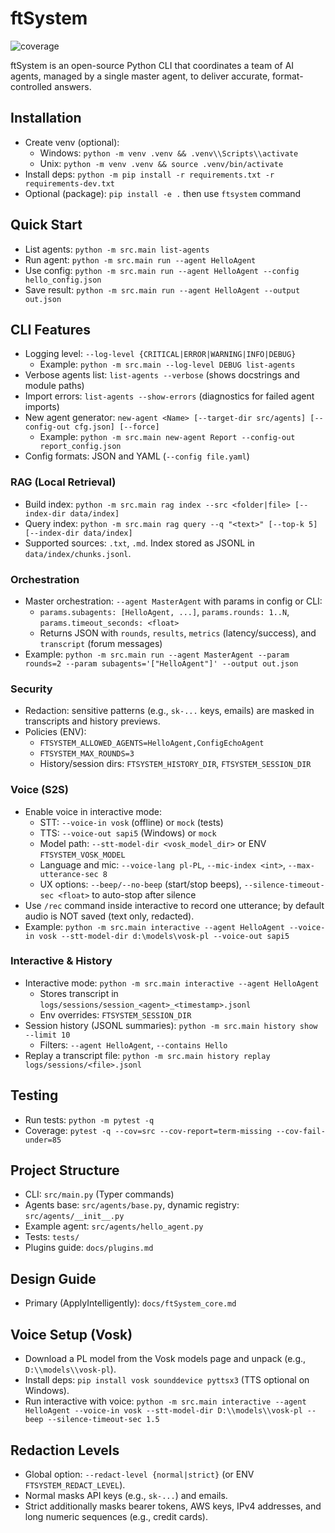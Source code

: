 # ftSystem

![coverage](https://img.shields.io/badge/coverage-%E2%89%A585%25-brightgreen)

ftSystem is an open-source Python CLI that coordinates a team of AI agents, managed by a single master agent, to deliver accurate, format-controlled answers.

## Installation

- Create venv (optional):
  - Windows: `python -m venv .venv && .venv\\Scripts\\activate`
  - Unix: `python -m venv .venv && source .venv/bin/activate`
- Install deps: `python -m pip install -r requirements.txt -r requirements-dev.txt`
- Optional (package): `pip install -e .` then use `ftsystem` command

## Quick Start

- List agents: `python -m src.main list-agents`
- Run agent: `python -m src.main run --agent HelloAgent`
- Use config: `python -m src.main run --agent HelloAgent --config hello_config.json`
- Save result: `python -m src.main run --agent HelloAgent --output out.json`

## CLI Features

- Logging level: `--log-level {CRITICAL|ERROR|WARNING|INFO|DEBUG}`
  - Example: `python -m src.main --log-level DEBUG list-agents`
- Verbose agents list: `list-agents --verbose` (shows docstrings and module paths)
- Import errors: `list-agents --show-errors` (diagnostics for failed agent imports)
- New agent generator: `new-agent <Name> [--target-dir src/agents] [--config-out cfg.json] [--force]`
  - Example: `python -m src.main new-agent Report --config-out report_config.json`
- Config formats: JSON and YAML (`--config file.yaml`)

### RAG (Local Retrieval)

- Build index: `python -m src.main rag index --src <folder|file> [--index-dir data/index]`
- Query index: `python -m src.main rag query --q "<text>" [--top-k 5] [--index-dir data/index]`
- Supported sources: `.txt`, `.md`. Index stored as JSONL in `data/index/chunks.jsonl`.


### Orchestration

- Master orchestration: `--agent MasterAgent` with params in config or CLI:
  - `params.subagents: [HelloAgent, ...]`, `params.rounds: 1..N`, `params.timeout_seconds: <float>`
  - Returns JSON with `rounds`, `results`, `metrics` (latency/success), and `transcript` (forum messages)
- Example: `python -m src.main run --agent MasterAgent --param rounds=2 --param subagents='["HelloAgent"]' --output out.json`

### Security

- Redaction: sensitive patterns (e.g., `sk-...` keys, emails) are masked in transcripts and history previews.
- Policies (ENV):
  - `FTSYSTEM_ALLOWED_AGENTS=HelloAgent,ConfigEchoAgent`
  - `FTSYSTEM_MAX_ROUNDS=3`
  - History/session dirs: `FTSYSTEM_HISTORY_DIR`, `FTSYSTEM_SESSION_DIR`

### Voice (S2S)

- Enable voice in interactive mode:
  - STT: `--voice-in vosk` (offline) or `mock` (tests)
  - TTS: `--voice-out sapi5` (Windows) or `mock`
  - Model path: `--stt-model-dir <vosk_model_dir>` or ENV `FTSYSTEM_VOSK_MODEL`
  - Language and mic: `--voice-lang pl-PL`, `--mic-index <int>`, `--max-utterance-sec 8`
  - UX options: `--beep/--no-beep` (start/stop beeps), `--silence-timeout-sec <float>` to auto-stop after silence
- Use `/rec` command inside interactive to record one utterance; by default audio is NOT saved (text only, redacted).
- Example: `python -m src.main interactive --agent HelloAgent --voice-in vosk --stt-model-dir d:\models\vosk-pl --voice-out sapi5`

### Interactive & History

- Interactive mode: `python -m src.main interactive --agent HelloAgent`
  - Stores transcript in `logs/sessions/session_<agent>_<timestamp>.jsonl`
  - Env overrides: `FTSYSTEM_SESSION_DIR`
- Session history (JSONL summaries): `python -m src.main history show --limit 10`
  - Filters: `--agent HelloAgent`, `--contains Hello`
- Replay a transcript file: `python -m src.main history replay logs/sessions/<file>.jsonl`

## Testing

- Run tests: `python -m pytest -q`
- Coverage: `pytest -q --cov=src --cov-report=term-missing --cov-fail-under=85`

## Project Structure

- CLI: `src/main.py` (Typer commands)
- Agents base: `src/agents/base.py`, dynamic registry: `src/agents/__init__.py`
- Example agent: `src/agents/hello_agent.py`
- Tests: `tests/`
- Plugins guide: `docs/plugins.md`

## Design Guide

- Primary (ApplyIntelligently): `docs/ftSystem_core.md`

## Voice Setup (Vosk)

- Download a PL model from the Vosk models page and unpack (e.g., `D:\\models\\vosk-pl`).
- Install deps: `pip install vosk sounddevice pyttsx3` (TTS optional on Windows).
- Run interactive with voice: `python -m src.main interactive --agent HelloAgent --voice-in vosk --stt-model-dir D:\\models\\vosk-pl --beep --silence-timeout-sec 1.5`

## Redaction Levels

- Global option: `--redact-level {normal|strict}` (or ENV `FTSYSTEM_REDACT_LEVEL`).
- Normal masks API keys (e.g., `sk-...`) and emails.
- Strict additionally masks bearer tokens, AWS keys, IPv4 addresses, and long numeric sequences (e.g., credit cards).

